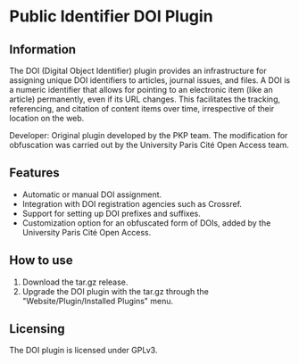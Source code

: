 # Public Identifier DOI Plugin

## Information
The DOI (Digital Object Identifier) plugin provides an infrastructure for assigning unique DOI identifiers to articles, journal issues, and files. A DOI is a numeric identifier that allows for pointing to an electronic item (like an article) permanently, even if its URL changes. This facilitates the tracking, referencing, and citation of content items over time, irrespective of their location on the web.

Developer: Original plugin developed by the PKP team. The modification for obfuscation was carried out by the University Paris Cité Open Access team.

## Features 
* Automatic or manual DOI assignment.
* Integration with DOI registration agencies such as Crossref.
* Support for setting up DOI prefixes and suffixes.
* Customization option for an obfuscated form of DOIs, added by the University Paris Cité Open Access.

## How to use
1. Download the tar.gz release.
2. Upgrade the DOI plugin with the tar.gz through the "Website/Plugin/Installed Plugins" menu.

## Licensing
The DOI plugin is licensed under GPLv3. 
